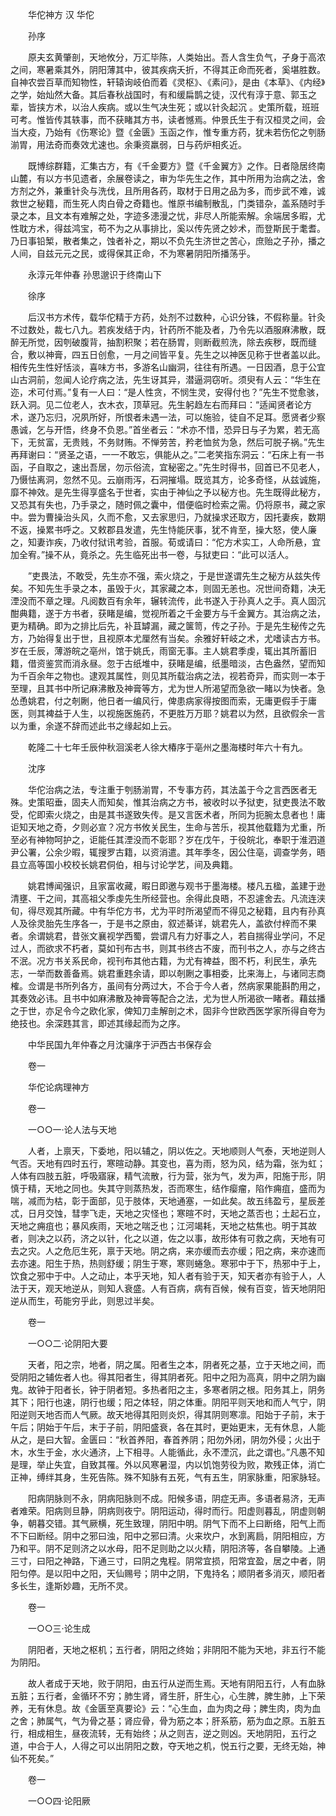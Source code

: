 <!-- { "loadSidebar": true } -->


　　华佗神方 汉 华佗

　　孙序

　　原夫玄黄肇剖，天地攸分，万汇毕陈，人类始出。吾人含生负气，孑身于高浓之间，寒暑乘其外，阴阳薄其中，彼其疾病夭折，不得其正命而死者，奚堪胜数。自神农尝百草而知物性，轩辕询岐伯而着《灵枢》、《素问》，是由《本草》、《内经》之学，始灿然大备。其后春秋战国时，有和缓扁鹊之徒，汉代有淳于意、郭玉之辈，皆挟方术，以治人疾病。或以生气决生死；或以针灸起沉 。史策所载，班班可考。惟皆传其轶事，而不获睹其方书，读者憾焉。仲景氏生于有汉桓灵之间，会当大疫，乃始有《伤寒论》暨《金匮》玉函之作，惟专重方药，犹未若伤佗之刳肠湔胃，用法奇而奏效尤速也。余秉资羸弱，日与药炉相炙近。

　　既博综群籍，汇集古方，有《千金要方》暨《千金翼方》之作。日者隐居终南山麓，有以方书见遗者，余展卷读之，审为华先生之作，其中所用为治病之法，舍方剂之外，兼重针灸与洗伐，且所用各药，取材于日用之品为多，而步武不难，诚救世之秘籍，而生死人肉白骨之奇籍也。惟原书编制散乱，门类错杂，盖系随时手录之本，且文本有难解之处，字迹多漶漫之忧，非尽人所能索解。余端居多暇，尤性耽方术，得兹鸿宝，苟不为之从事排比，奚以传先贤之妙术，而登斯民于耄耆。乃日事铅椠，散者集之，蚀者补之，期以不负先生济世之苦心，庶贻之子孙，播之人间，自兹元元之民，或得保其正命，不为寒暑阴阳所播荡乎。

　　永淳元年仲春 孙思邈识于终南山下

　　徐序

　　后汉书方术传，载华佗精于方药，处剂不过数种，心识分铢，不假称量。针灸不过数处，裁七八九。若疾发结于内，针药所不能及者，乃令先以酒服麻沸散，既醉无所觉，因刳破腹背，抽割积聚；若在肠胃，则断截煎洗，除去疾秽，既而缝合，敷以神膏，四五日创愈，一月之间皆平复。先生之以神医见称于世者盖以此。相传先生性好恬淡，喜味方书，多游名山幽洞，往往有所遇。一日因酒，息于公宜山古洞前，忽闻人论疗病之法，先生讶其异，潜逼洞窃听。须臾有人云：“华生在迩，术可付焉。”复有一人曰：“是人性贪，不悯生灵，安得付也？”先生不觉愈骇，跃入洞。见二位老人，衣木衣，顶草冠。先生躬趋左右而拜曰：“适闻贤者论方术，遂乃忘归，况夙所好，所恨者未遇一法，可以施验，徒自不足耳。愿贤者少察愚诚，乞与开悟，终身不负恩。”首坐者云：“术亦不惜，恐异日与子为累，若无高下，无贫富，无贵贱，不务财贿。不惮劳苦，矜老恤贫为急，然后可脱子祸。”先生再拜谢曰：“贤圣之语，一一不敢忘，俱能从之。”二老笑指东洞云：“石床上有一书函，子自取之，速出吾居，勿示俗流，宜秘密之。”先生时得书，回首已不见老人，乃慑怯离洞，忽然不见。云崩雨泻，石洞摧塌。既览其方，论多奇怪，从兹诚施，靡不神效。是先生得享盛名于世者，实由于神仙之予以秘方也。先生既得此秘方，又恐其有失也，乃手录之，随时佩之囊中，借便临时检索之需。仍将原书，藏之家中。尝为曹操治头风，久而不愈，又去家思归，乃就操求还取方，因托妻疾，数期不返，操累书呼之。又敕郡县发遣，先生恃能厌事，犹不肯至，操大怒，使人廉之，知妻诈疾，乃收付狱讯考验，首服。荀或请曰：“佗方术实工，人命所悬，宜加全宥。”操不从，竟杀之。先生临死出书一卷，与狱吏曰：“此可以活人。

　　”吏畏法，不敢受，先生亦不强，索火烧之，于是世遂谓先生之秘方从兹失传矣。不知先生手录之本，虽毁于火，其家藏之本，则固无恙也。况世间奇籍，决无湮没而不章之理。凡阅数百有余年，辗转流传，此书遂入于孙真人之手。真人固沉酣典籍，遂于方书者，获睹是编，觉视所着之千金要方与千金翼方。其治病之法，更为精确。即为之排比后先，补苴罅漏，藏之箧笥，传之子孙。于是先生秘传之先方，乃始得复出于世，且视原本尤厘然有当矣。余雅好轩岐之术，尤嗜读古方书。岁在壬辰，薄游皖之亳州，馆于姚氏，雨窗无事。主人姚君季虔，辄出其所蓄旧籍，借资鉴赏而消永昼。忽于古纸堆中，获睹是编，纸墨暗淡，古色盎然，望而知为千百余年之物也。逮观其属性，则见其所载治病之法，视若奇异，而实则一本于至理，且其书中所记麻沸散及神膏等方，尤为世人所渴望而急欲一睹以为快者。急怂恿姚君，付之剞劂，他日者一编风行，俾患病家得按图而索，无庸更假手于庸医，则其裨益于人生，以视施医施药，不更胜万万耶？姚君以为然，且欲假余一言以为重，余遂不辞而述此书之缘起如上云。

　　乾隆二十七年壬辰仲秋洄溪老人徐大椿序于亳州之墨海楼时年六十有九。

　　沈序

　　华佗治病之法，专注重于刳肠湔胃，不专事方药，其法盖于今之言西医者无殊。史策昭垂，固夫人而知矣，惟其治病之方书，被收时以予狱吏，狱吏畏法不敢受，佗即索火烧之，由是其书遂致失传。是又言医术者，所同为扼腕太息者也！庸讵知天地之奇，夕则必宣？况方书攸关民生，生命与苦乐，视其他载籍为尤重，所至必有神物呵护之，讵能任其湮没而不彰耶？岁在戊午，于役皖北，奉职于淮泗道尹公署，公余少暇，辄搜罗古籍，以资消遣。其年季冬，因公住亳，调查学务，晤县立高等国小校校长姚君侗伯，相与讨论学艺，间及典籍。

　　姚君博闻强识，且家富收藏，暇日即邀与观书于墨海楼。楼凡五楹，盖建于逊清壅、干之间，其高祖父季虔先生所经营也。余得此良晤，不忍遽舍去。凡流连浃旬，得尽观其所藏。中有华佗方书，尤为平时所渴望而不得见之秘籍，且内有孙真人及徐灵胎先生序各一，于是书之原由，叙述綦详，姚君先人，盖欲付梓而不果者。余谓姚君，昔张文襄视学西蜀，尝谓凡有力好事之人，若自揣得业学问，不足过人，而欲求不朽者，莫如刊布古书，则其书终古不废，而刊书之人，亦与之终古不泯。况方书关系民命，视刊布其他古籍，为尤有裨益，图不朽，利民生，承先志，一举而数善备焉。姚君重韪余请，即以剞劂之事相委，比来海上，与诸同志商榷。佥谓是书所列各方，虽间有分两过大，不合于今人者，然病家果能斟酌用之，其奏效必讳。且书中如麻沸散及神膏等配合之法，尤为世人所渴欲一睹者。藉兹播之于世，亦足令今之欧化家，俾知刀圭解剖之术，固非今世欧西医学家所得自夸为绝技也。余深韪其言，即述其缘起而为之序。

　　中华民国九年仲春之月沈骧序于沪西古书保存会

　　卷一

　　华佗论病理神方

　　卷一

　　一○○一·论人法与天地

　　人者，上禀天，下委地，阳以辅之，阴以佐之。天地顺则人气泰，天地逆则人气否。天地有四时五行，寒暄动静。其变也，喜为雨，怒为风，结为霜，张为虹；人体有四肢五脏，呼吸寤寐，精气流散，行为营，张为气，发为声，阳施于形，阴慎于精，天地之同也。失其守则蒸热发，否而寒生，结作瘿瘤，陷作痈疽，盛而为喘，减而为枯，彰于面部，见于肢体，天地通塞，一如此矣。故五纬盈亏，星辰差忒，日月交蚀，彗孛飞走，天地之灾怪也；寒暄不时，天地之蒸否也；土起石立，天地之痈疽也；暴风疾雨，天地之喘乏也；江河竭耗，天地之枯焦也。明于其故者，则决之以药，济之以针，化之以道，佐之以事，故形体有可救之病，天地有可去之灾。人之危厄生死，禀于天地。阴之病，来亦缓而去亦缓；阳之病，来亦速而去亦速。阳生于热，热则舒缓；阴生于寒，寒则蜷急。寒邪中于下，热邪中于上，饮食之邪中于中。人之动止，本乎天地，知人者有验于天，知天者亦有验于人，人法于天，观天地逆从，则知人衰盛。人有百病，病有百候，候有百变，皆天地阴阳逆从而生，苟能穷乎此，则思过半矣。

　　卷一

　　一○○二·论阴阳大要

　　天者，阳之宗，地者，阴之属。阳者生之本，阴者死之基，立于天地之间，而受阴阳之辅佐者人也。得其阳者生，得其阴者死。阳中之阳为高真，阴中之阴为幽鬼。故钟于阳者长，钟于阴者短。多热者阳之主，多寒者阴之根。阳务其上，阴务其下；阳行也速，阴行也缓；阳之体轻，阴之体重。阴阳平则天地和而人气宁，阴阳逆则天地否而人气厥。故天地得其阳则炎炽，得其阴则寒凛。阳始于子前，末于午后；阴始于午后，末于子前，阴阳盛衰，各在其时，更始更末，无有休息，人能从之，是曰大智。金匮曰：“秋首养阳，春首养阴；阳勿外闭，阴勿外侵；火出于木，水生于金，水火通济，上下相寻。人能循此，永不湮沉，此之谓也。”凡愚不知是理，举止失宜，自致其罹。外以风寒暑湿，内以饥饱劳役为败，欺残正体，消亡正神，缚绊其身，生死告陈。殊不知脉有五死，气有五生，阴家脉重，阳家脉轻。

　　阳病阴脉则不永，阴病阳脉则不成。阳候多语，阴症无声。多语者易济，无声者难荣。阳病则旦静，阴病则夜宁。阴阳运动，得时而行。阳虚则暮乱，阴虚则朝争，朝暮交错。其气厥横，死生致理，阴阳中明。阴气下而不上曰断络，阳气上而不下曰断经。阴中之邪曰浊，阳中之邪曰清。火来坎户，水到离扃，阴阳相应，方乃和平。阴不足则济之以水母，阳不足则助之以火精，阴阳济等，各自攀陵。上通三寸，曰阳之神路，下通三寸，曰阴之鬼程。阴常宜损，阳常宜盈，居之中者，阴阳匀停。是以阳中之阳，天仙赐号；阴中之阴，下鬼持名；顺阴者多消灭，顺阳者多长生，逢斯妙趣，无所不灵。

　　卷一

　　一○○三·论生成

　　阴阳者，天地之枢机；五行者，阴阳之终始；非阴阳不能为天地，非五行不能为阴阳。

　　故人者成于天地，败于阴阳，由五行从逆而生焉。天地有阴阳五行，人有血脉五脏；五行者，金循环不穷；肺生肾，肾生肝，肝生心，心生脾，脾生肺，上下荣养，无有休息。故《金匮至真要论》云：“心生血，血为肉之母；脾生肉，肉为血之舍；肺属气，气为骨之基；肾应骨，骨为筋之本；肝系筋，筋为血之原。五脏五行，相成相生，昼夜流转，无有始终；从之则吉，逆之则凶。天地阴阳，五行之道，中合于人，人得之可以出阴阳之数，夺天地之机，悦五行之要，无终无始，神仙不死矣。”

　　卷一

　　一○○四·论阳厥

